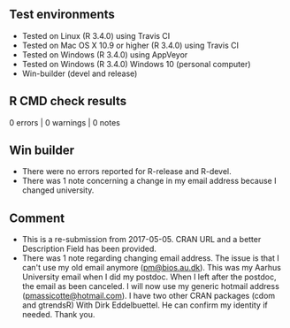 ## Test environments

* Tested on Linux (R 3.4.0) using Travis CI
* Tested on Mac OS X 10.9 or higher (R 3.4.0) using Travis CI
* Tested on Windows (R 3.4.0) using AppVeyor
* Tested on Windows (R 3.4.0) Windows 10 (personal computer)
* Win-builder (devel and release)

## R CMD check results

0 errors | 0 warnings | 0 notes

## Win builder

* There were no errors reported for R-release and R-devel.
* There was 1 note concerning a change in my email address because I changed university.

## Comment

 - This is a re-submission from 2017-05-05. CRAN URL and a better Description Field has been provided.
 - There was 1 note regarding changing email address. The issue is that I can't use my old email anymore (pm@bios.au.dk). This was my Aarhus University email when I did my postdoc. When I left after the postdoc, the email as been canceled. I will now use my generic hotmail address (pmassicotte@hotmail.com). I have two other CRAN packages (cdom and gtrendsR) With Dirk Eddelbuettel. He can confirm my identity if needed. Thank you.
